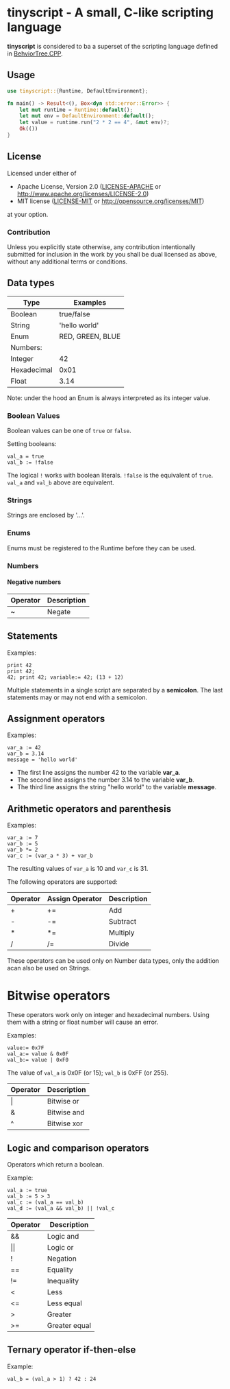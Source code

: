 # tinyscript - A small, C-like scripting language

__tinyscript__ is considered to ba a superset of the scripting language
defined in [BehviorTree.CPP](https://www.behaviortree.dev/docs/guides/scripting).

## Usage

```rust
use tinyscript::{Runtime, DefaultEnvironment};

fn main() -> Result<(), Box<dyn std::error::Error>> {
    let mut runtime = Runtime::default();
    let mut env = DefaultEnvironment::default();
    let value = runtime.run("2 * 2 == 4", &mut env)?;
    Ok(())
}
```

## License

Licensed under either of
 * Apache License, Version 2.0 ([LICENSE-APACHE](LICENSE-APACHE) or http://www.apache.org/licenses/LICENSE-2.0)
 * MIT license ([LICENSE-MIT](LICENSE-MIT) or http://opensource.org/licenses/MIT)

at your option.

### Contribution

Unless you explicitly state otherwise, any contribution intentionally submitted
for inclusion in the work by you shall be dual licensed as above, without any
additional terms or conditions.


## Data types

| Type     | Examples |
|----------|----------|
| Boolean  | true/false |
| String   | 'hello world' |
| Enum   | RED, GREEN, BLUE |
| Numbers: |        |
| Integer | 42 |
| Hexadecimal | 0x01 |
| Float   | 3.14 |

Note: under the hood an Enum is always interpreted as its integer value.

### Boolean Values
Boolean values can be one of `true` or `false`.

Setting booleans:
```no-test
val_a = true
val_b := !false
```
The logical `!` works with boolean literals. 
`!false` is the equivalent of `true`. 
`val_a` and `val_b` above are equivalent. 

### Strings

Strings are enclosed by '...'.

### Enums

Enums must be registered to the Runtime before they can be used.

### Numbers

#### Negative numbers

| Operator | Description |
|---------|---------|
| ~       |  Negate   |


## Statements

Examples:

```no-test
print 42
print 42;
42; print 42; variable:= 42; (13 + 12)
```

Multiple statements in a single script are separated by a  __semicolon__.
The last statements may or may not end with a semicolon.

## Assignment operators

Examples:

```no-test
var_a := 42
var_b = 3.14
message = 'hello world'
```

- The first line assigns the number 42 to the variable __var_a__.
- The second line assigns the number 3.14 to the variable __var_b__.
- The third line assigns the string "hello world" to the variable __message__.

## Arithmetic operators and parenthesis 

Examples:

```no-test
var_a := 7
var_b := 5
var_b *= 2
var_c := (var_a * 3) + var_b
```

The resulting values of `var_a` is 10 and `var_c` is 31. 

The following operators are supported:

| Operator | Assign Operator  | Description |
|----------|---------|---------|
| +        |  +=     | Add      |
| -        |  -=     | Subtract |
| *        |  *=     | Multiply |
| /        |  /=     | Divide   |

These operators can be used only on Number data types, only the addition acan also be used on Strings.

# Bitwise operators

These operators work only on integer and hexadecimal numbers.
Using them with a string or float number will cause an error.

Examples:

```no-test
value:= 0x7F
val_a:= value & 0x0F
val_b:= value | 0xF0
```

The value of `val_a` is 0x0F (or 15); `val_b` is 0xFF (or 255). 

| Operator | Description |
|----------|-------------|
| \|      |  Bitwise or  |
| &       |  Bitwise and |
| ^       |  Bitwise xor |

## Logic and comparison operators

Operators which return a boolean.

Example:

```no-test
val_a := true
val_b := 5 > 3
val_c := (val_a == val_b)
val_d := (val_a && val_b) || !val_c
```

| Operator | Description |
|----------|-------------|
| &&       |  Logic and |
| \|\|     |  Logic or |
| !        |  Negation |
| ==       |  Equality |
| !=       |  Inequality |
| <        |  Less |
| <=       |  Less equal |
| >        |  Greater |
| >=       |  Greater equal |


## Ternary operator **if-then-else**

Example:

```no-test
val_b = (val_a > 1) ? 42 : 24
```
